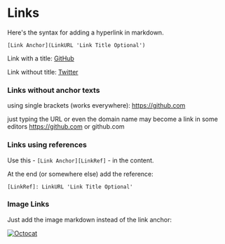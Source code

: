 # Links

Here's the syntax for adding a hyperlink in markdown.

```
[Link Anchor](LinkURL 'Link Title Optional')
```

Link with a title: [GitHub](https://github.com 'GitHub')

Link without title: [Twitter](https://twitter.co)


### Links without anchor texts

using single brackets (works everywhere):
<https://github.com>

just typing the URL or even the domain name
may become a link in some editors
https://github.com or github.com


### Links using references

Use this - `[Link Anchor][LinkRef]` - in the content.

At the end (or somewhere else) add the reference:

`[LinkRef]: LinkURL 'Link Title Optional'`


### Image Links

Just add the image markdown instead of the link anchor:

[![Octocat](https://i.imgur.com/5yA3QbF.png)](https://github.com)

